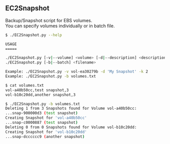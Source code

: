 EC2Snapshot
-----------

Backup/Snapshot script for EBS volumes.  
You can specify volumes individually or in batch file.  

```bash
$ ./EC2Snapshot.py --help

USAGE
=====

./EC2Snapshot.py [-v|--volume] <volume> [-d|--description] <description> [-k|--keep] <number snapshots to keep>  
./EC2Snapshot.py [-b|--batch] <filename>  

Example: ./EC2Snapshot.py -v vol-ea30279b -d 'My Snapshot' -k 2  
Example: ./EC2Snapshot.py -b volumes.txt  

$ cat volumes.txt   
vol-a40b50cc,test snapshot,3  
vol-b10c20dd,another snapshot,3  

$ ./EC2Snapshot.py -b volumes.txt   
Deleting 1 from 3 Snapshots found for Volume vol-a40b50cc:  
...snap-900000d3 (test snapshot)  
Creating Snapshot for 'vol-a40b50cc'  
...snap-c0000887 (test snapshot)  
Deleting 0 from 0 Snapshots found for Volume vol-b10c20dd:  
Creating Snapshot for 'vol-b10c20dd'  
...snap-dcccccc9 (another snapshot)  
```
